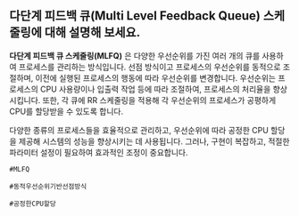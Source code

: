 ## 다단계 피드백 큐(Multi Level Feedback Queue) 스케줄링에 대해 설명해 보세요.

**다단계 피드백 큐 스케줄링(MLFQ)** 은 다양한 우선순위를 가진 여러 개의 큐를 사용하여 프로세스를 관리하는 방식입니다. 선점 방식이고 프로세스의 우선순위를 동적으로 조절하며, 이전에 실행된 프로세스의 행동에 따라 우선순위를 변경합니다. 우선순위는 프로세스의 CPU 사용량이나 입출력 작업 등에 따라 조절하여, 프로세스의 처리율을 향상시킵니다. 또한, 각 큐에 RR 스케줄링을 적용해 각 우선순위의 프로세스가 공평하게 CPU를 할당받을 수 있도록 합니다.

다양한 종류의 프로세스들을 효율적으로 관리하고, 우선순위에 따라 공정한 CPU 할당을 제공해 시스템의 성능을 향상시키는 데 사용됩니다. 그러나, 구현이 복잡하고, 적절한 파라미터 설정이 필요하여 효과적인 조정이 중요합니다.

`#MLFQ`

`#동적우선순위기반선점방식`

`#공정한CPU할당`

